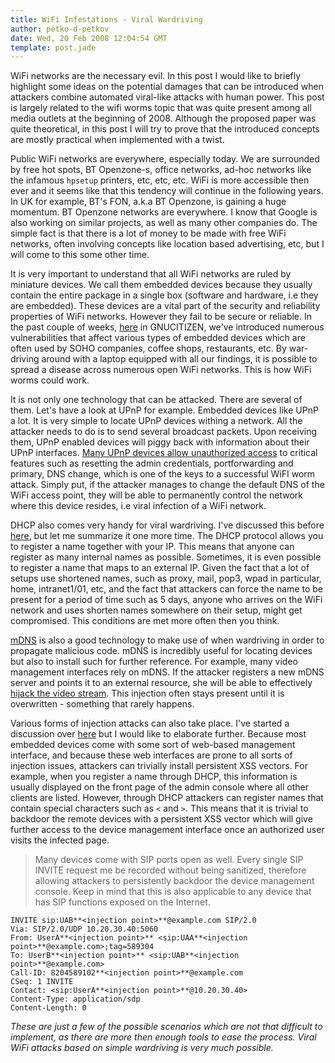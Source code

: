 ```yaml
---
title: WiFi Infestations - Viral Wardriving
author: petko-d-petkov
date: Wed, 20 Feb 2008 12:04:54 GMT
template: post.jade
---
```


WiFi networks are the necessary evil. In this post I would like to briefly highlight some ideas on the potential damages that can be introduced when attackers combine automated viral-like attacks with human power. This post is largely related to the wifi worms topic that was quite present among all media outlets at the beginning of 2008. Although the proposed paper was quite theoretical, in this post I will try to prove that the introduced concepts are mostly practical when implemented with a twist.

Public WiFi networks are everywhere, especially today. We are surrounded by free hot spots, BT Openzone-s, office networks, ad-hoc networks like the infamous `hpsetup` printers, etc, etc, etc. WiFi is more accessible then ever and it seems like that this tendency will continue in the following years. In UK for example, BT's FON, a.k.a BT Openzone, is gaining a huge momentum. BT Openzone networks are everywhere. I know that Google is also working on similar projects, as well as many other companies do. The simple fact is that there is a lot of money to be made with free WiFi networks, often involving concepts like location based advertising, etc, but I will come to this some other time.

It is very important to understand that all WiFi networks are ruled by miniature devices. We call them embedded devices because they usually contain the entire package in a single box (software and hardware, i.e they are embedded). These devices are a vital part of the security and reliability properties of WiFi networks. However they fail to be secure or reliable. In the past couple of weeks, [here](/blog/router-hacking-challenge) in GNUCITIZEN, we've introduced numerous vulnerabilities that affect various types of embedded devices which are often used by SOHO companies, coffee shops, restaurants, etc. By war-driving around with a laptop equipped with all our findings, it is possible to spread a disease across numerous open WiFi networks. This is how WiFi worms could work.

It is not only one technology that can be attacked. There are several of them. Let's have a look at UPnP for example. Embedded devices like UPnP a lot. It is very simple to locate UPnP devices withing a network. All the attacker needs to do is to send several broadcast packets. Upon receiving them, UPnP enabled devices will piggy back with information about their UPnP interfaces. [Many UPnP devices allow unauthorized access](/blog/hacking-with-upnp-universal-plug-and-play) to critical features such as resetting the admin credentials, portforwarding and primary, DNS change, which is one of the keys to a successful WiFI worm attack. Simply put, if the attacker manages to change the default DNS of the WiFi access point, they will be able to permanently control the network where this device resides, i.e viral infection of a WiFi network.

DHCP also comes very handy for viral wardriving. I've discussed this before [here](/blog/r00ting-public-wifi-networks-dhcp-name-poisoning-attacks/), but let me summarize it one more time. The DHCP protocol allows you to register a name together with your IP. This means that anyone can register as many internal names as possible. Sometimes, it is even possible to register a name that maps to an external IP. Given the fact that a lot of setups use shortened names, such as proxy, mail, pop3, wpad in particular, home, intranet1/01, etc, and the fact that attackers can force the name to be present for a period of time such as 5 days, anyone who arrives on the WiFi network and uses shorten names somewhere on their setup, might get compromised. This conditions are met more often then you think.

[mDNS](/blog/name-mdns-poisoning-attacks-inside-the-lan/) is also a good technology to make use of when wardriving in order to propagate malicious code. mDNS is incredibly useful for locating devices but also to install such for further reference. For example, many video management interfaces rely on mDNS. If the attacker registers a new mDNS server and points it to an external resource, she will be able to effectively [hijack the video stream](/blog/hacking-video-surveillance-networks/). This injection often stays present until it is overwritten - something that rarely happens.

Various forms of injection attacks can also take place. I've started a discussion over [here](/blog/dhcpmdns-injection-issues/) but I would like to elaborate further. Because most embedded devices come with some sort of web-based management interface, and because these web interfaces are prone to all sorts of injection issues, attackers can trivially install persistent XSS vectors. For example, when you register a name through DHCP, this information is usually displayed on the front page of the admin console where all other clients are listed. However, through DHCP attackers can register names that contain special characters such as `<` and `>`. This means that it is trivial to backdoor the remote devices with a persistent XSS vector which will give further access to the device management interface once an authorized user visits the infected page.

> Many devices come with SIP ports open as well. Every single SIP INVITE request me be recorded without being sanitized, therefore allowing attackers to persistently backdoor the device management console. Keep in mind that this is also applicable to any device that has SIP functions exposed on the Internet.

	INVITE sip:UAB**<injection point>**@example.com SIP/2.0
	Via: SIP/2.0/UDP 10.20.30.40:5060
	From: UserA**<injection point>** <sip:UAA**<injection point>**@example.com>;tag=589304
	To: UserB**<injection point>** <sip:UAB**<injection point>**@example.com>
	Call-ID: 8204589102**<injection point>**@example.com
	CSeq: 1 INVITE
	Contact: <sip:UserA**<injection point>**@10.20.30.40>
	Content-Type: application/sdp
	Content-Length: 0

_These are just a few of the possible scenarios which are not that difficult to implement, as there are more then enough tools to ease the process. Viral WiFi attacks based on simple wardriving is very much possible._
